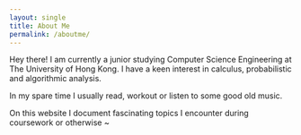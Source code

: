 ```yaml
---
layout: single
title: About Me
permalink: /aboutme/
---
```


Hey there! I am currently a junior studying Computer Science Engineering at The University of Hong Kong.
I have a keen interest in calculus, probabilistic and algorithmic analysis.

In my spare time I usually read, workout or listen to some good old music.

On this website I document fascinating topics I encounter during coursework or otherwise ~
